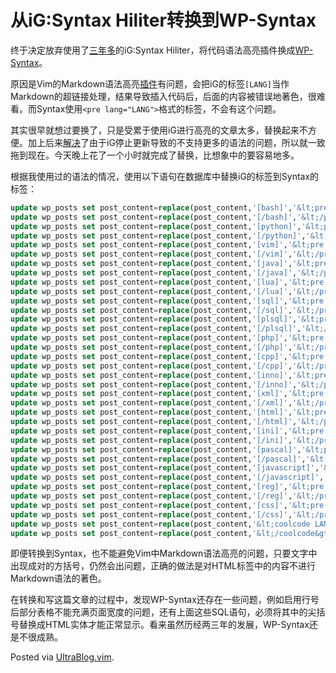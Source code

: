 # 从iG:Syntax Hiliter转换到WP-Syntax

<p>终于决定放弃使用了<a href="http://0x3f.org/?p=342">三年多</a>的iG:Syntax Hiliter，将代码语法高亮插件换成<a href="http://wordpress.org/extend/plugins/wp-syntax/">WP-Syntax</a>。</p>

<p>原因是Vim的Markdown语法高亮<a href="http://www.vim.org/scripts/script.php?script_id=2882">插件</a>有问题，会把iG的标签<code>[LANG]</code>当作Markdown的超链接处理，结果导致插入代码后，后面的内容被错误地著色，很难看。而Syntax使用<code>&lt;pre lang="LANG"&gt;</code>格式的标签，不会有这个问题。</p>

<p>其实很早就想过要换了，只是受累于使用iG进行高亮的文章太多，替换起来不方便。加上后来<a href="http://0x3f.org/?p=501">解决</a>了由于iG停止更新导致的不支持更多的语法的问题，所以就一致拖到现在。今天晚上花了一个小时就完成了替换，比想象中的要容易地多。</p>

<p>根据我使用过的语法的情况，使用以下语句在数据库中替换iG的标签到Syntax的标签：</p>

```sql
update wp_posts set post_content=replace(post_content,'[bash]','&lt;pre lang="bash" line="1"&gt;');
update wp_posts set post_content=replace(post_content,'[/bash]','&lt;/pre&gt;');
update wp_posts set post_content=replace(post_content,'[python]','&lt;pre lang="python" line="1"&gt;');
update wp_posts set post_content=replace(post_content,'[/python]','&lt;/pre&gt;');
update wp_posts set post_content=replace(post_content,'[vim]','&lt;pre lang="vim" line="1"&gt;');
update wp_posts set post_content=replace(post_content,'[/vim]','&lt;/pre&gt;');
update wp_posts set post_content=replace(post_content,'[java]','&lt;pre lang="java" line="1"&gt;');
update wp_posts set post_content=replace(post_content,'[/java]','&lt;/pre&gt;');
update wp_posts set post_content=replace(post_content,'[lua]','&lt;pre lang="lua" line="1"&gt;');
update wp_posts set post_content=replace(post_content,'[/lua]','&lt;/pre&gt;');
update wp_posts set post_content=replace(post_content,'[sql]','&lt;pre lang="sql" line="1"&gt;');
update wp_posts set post_content=replace(post_content,'[/sql]','&lt;/pre&gt;');
update wp_posts set post_content=replace(post_content,'[plsql]','&lt;pre lang="plsql" line="1"&gt;');
update wp_posts set post_content=replace(post_content,'[/plsql]','&lt;/pre&gt;');
update wp_posts set post_content=replace(post_content,'[php]','&lt;pre lang="php" line="1"&gt;');
update wp_posts set post_content=replace(post_content,'[/php]','&lt;/pre&gt;');
update wp_posts set post_content=replace(post_content,'[cpp]','&lt;pre lang="cpp" line="1"&gt;');
update wp_posts set post_content=replace(post_content,'[/cpp]','&lt;/pre&gt;');
update wp_posts set post_content=replace(post_content,'[inno]','&lt;pre lang="inno" line="1"&gt;');
update wp_posts set post_content=replace(post_content,'[/inno]','&lt;/pre&gt;');
update wp_posts set post_content=replace(post_content,'[xml]','&lt;pre lang="xml" line="1"&gt;');
update wp_posts set post_content=replace(post_content,'[/xml]','&lt;/pre&gt;');
update wp_posts set post_content=replace(post_content,'[html]','&lt;pre lang="html4strict" line="1"&gt;');
update wp_posts set post_content=replace(post_content,'[/html]','&lt;/pre&gt;');
update wp_posts set post_content=replace(post_content,'[ini]','&lt;pre lang="ini" line="1"&gt;');
update wp_posts set post_content=replace(post_content,'[/ini]','&lt;/pre&gt;');
update wp_posts set post_content=replace(post_content,'[pascal]','&lt;pre lang="pascal" line="1"&gt;');
update wp_posts set post_content=replace(post_content,'[/pascal]','&lt;/pre&gt;');
update wp_posts set post_content=replace(post_content,'[javascript]','&lt;pre lang="javascript" line="1"&gt;');
update wp_posts set post_content=replace(post_content,'[/javascript]','&lt;/pre&gt;');
update wp_posts set post_content=replace(post_content,'[reg]','&lt;pre lang="reg" line="1"&gt;');
update wp_posts set post_content=replace(post_content,'[/reg]','&lt;/pre&gt;');
update wp_posts set post_content=replace(post_content,'[css]','&lt;pre lang="css" line="1"&gt;');
update wp_posts set post_content=replace(post_content,'[/css]','&lt;/pre&gt;');
update wp_posts set post_content=replace(post_content,'&lt;coolcode LANG="php"&gt;','&lt;pre lang="php" line="1"&gt;');
update wp_posts set post_content=replace(post_content,'&lt;/coolcode&gt;','&lt;/pre&gt;');
```

<p>即便转换到Syntax，也不能避免Vim中Markdown语法高亮的问题，只要文字中出现成对的方括号，仍然会出问题，正确的做法是对HTML标签中的内容不进行Markdown语法的著色。</p>

<p>在转换和写这篇文章的过程中，发现WP-Syntax还存在一些问题，例如启用行号后部分表格不能充满页面宽度的问题，还有上面这些SQL语句，必须将其中的尖括号替换成HTML实体才能正常显示。看来虽然历经两三年的发展，WP-Syntax还是不很成熟。</p>

<p>Posted via <a href="http://0x3f.org/?p=1894">UltraBlog.vim</a>.</p>

